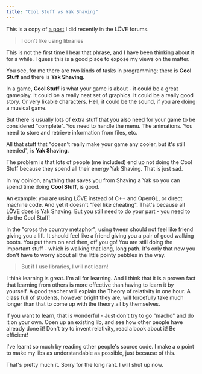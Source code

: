 ```yaml
---
title: "Cool Stuff vs Yak Shaving"
---
```


This is a copy of [a post](https://love2d.org/forums/viewtopic.php?f=4&t=8608&p=53181#p53181) I did recently in the LÖVE forums.

<!-- MORE -->

> I don't like using libraries

This is not the first time I hear that phrase, and I have been thinking
about it for a while. I guess this is a good place to expose my views on
the matter.

You see, for me there are two kinds of tasks in programming: there is
**Cool Stuff** and there is **Yak Shaving**.

In a game, **Cool Stuff** is what your game is about - it could be a
great gameplay. It could be a really neat set of graphics. It could be a
really good story. Or very likable characters. Hell, it could be the
sound, if you are doing a musical game.

But there is usually lots of extra stuff that you also need for your
game to be considered "complete". You need to handle the menu. The
animations. You need to store and retrieve information from files, etc.

All that stuff that "doesn't really make your game any cooler, but it's
still needed", is **Yak Shaving**.

The problem is that lots of people (me included) end up not doing the
Cool Stuff because they spend all their energy Yak Shaving. That is just
sad.

In my opinion, anything that saves you from Shaving a Yak so you can
spend time doing **Cool Stuff**, is good.

An example: you are using LÖVE instead of C++ and OpenGL, or direct
machine code. And yet it doesn't "feel like cheating". That's because
all LÖVE does is Yak Shaving. But you still need to do your part - you
need to do the Cool Stuff!

In the "cross the country metaphor", using tween should not feel like
friend giving you a lift. It should feel like a friend giving you a pair
of good walking boots. You put them on and then, off you go! You are
still doing the important stuff - which is walking that long, long path.
It's only that now you don't have to worry about all the little pointy
pebbles in the way.

> But if I use libraries, I will not learn!

I think learning is great. I'm all for learning. And I think that it is a proven fact that learning from others is more effective than having to learn it by yourself. A good teacher will explain the Theory of relativity in one hour. A class full of students, however bright they are, will forcefully take much longer than that to come up with the theory all by themselves.

If you want to learn, that is wonderful - Just don't try to go "macho" and do
it on your own. Open up an existing lib, and see how other people have
already done it! Don't try to invent relativity, read a book about it!
Be efficient!

I've learnt so much by reading other people's source code. I make a o
point to make my libs as understandable as possible, just because of
this.

That's pretty much it. Sorry for the long rant. I will shut up now.
